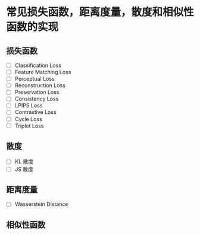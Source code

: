 # 常见损失函数，距离度量，散度和相似性函数的实现

## 损失函数
+ [ ] Classification Loss
+ [ ] Feature Matching Loss
+ [ ] Perceptual Loss
+ [ ] Reconstruction Loss
+ [ ] Preservation Loss
+ [ ] Consistency Loss
+ [ ] LPIPS Loss
+ [ ] Contrastive Loss
+ [ ] Cycle Loss
+ [ ] Triplet Loss

## 散度
+ [ ] KL 散度
+ [ ] JS 散度

## 距离度量
+ [ ] Wasserstein Distance

## 相似性函数